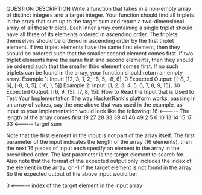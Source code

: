 QUESTION DESCRIPTION
Write a function that takes in a non-empty array of distinct integers and a target integer. Your function should find all triplets in the array that sum up to the target sum and return a two-dimensional array of all these triplets. Each inner array containing a single triplet should have all three of its elements ordered in ascending order. The triplets themselves should be ordered in ascending order by the first triplet element. If two triplet elements have the same first element, then they should be ordered such that the smaller second element comes first. If two triplet elements have the same first and second elements, then they should be ordered such that the smaller third element comes first.
If no such triplets can be found in the array, your function should return an empty array.
Example 1:
Input: [12, 3, 1, 2, -6, 5, -8, 6], 0
Expected Output: [[-8, 2, 6], [-8, 3, 5], [-6, 1, 5]]
Example 2:
Input: [1, 2, 3, 4, 5, 6, 7, 8, 9, 15], 30 Expected Output: [[6, 9, 15], [7, 8, 15]]
How to Read the Input that is Used to Test Your Implementation
The way HackerRank's platform works, passing in an array of values, say the one above that was used in the example, as input to your implementation would look like the following:
16 <----- The length of the array comes first
19
27
28
33
39
41
46
49
2
5
6
10
13
14
15
17
33 <----- target sum

Note that the first element in the input is not part of the array itself. The first parameter of the input indicates the length of the array (16 elements), then the next 16 pieces of input each specify an element in the array in the prescribed order. The last parameter is the target element to search for.
Also note that the format of the expected output only includes the index of the element in the array, or -1 if the target element is not found in the array. So the expected output of the above input would be:

3 <----- index of the target element in the input array
